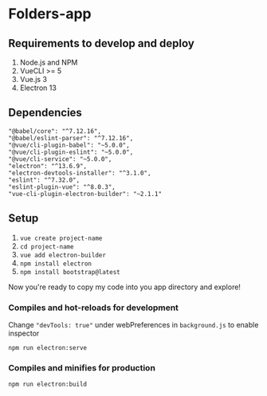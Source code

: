 # Folders-app

## Requirements to develop and deploy

1) Node.js and NPM
2) VueCLI >= 5
3) Vue.js 3
4) Electron 13

## Dependencies
    "@babel/core": "^7.12.16",
    "@babel/eslint-parser": "^7.12.16",
    "@vue/cli-plugin-babel": "~5.0.0",
    "@vue/cli-plugin-eslint": "~5.0.0",
    "@vue/cli-service": "~5.0.0",
    "electron": "^13.6.9",
    "electron-devtools-installer": "^3.1.0",
    "eslint": "^7.32.0",
    "eslint-plugin-vue": "^8.0.3",
    "vue-cli-plugin-electron-builder": "~2.1.1"
    
    
## Setup

1) `vue create project-name`
2) `cd project-name`
3) `vue add electron-builder`
4) `npm install electron`
5) `npm install bootstrap@latest`

Now you're ready to copy my code into you app directory and explore!

### Compiles and hot-reloads for development

Change `"devTools: true"` under webPreferences in `background.js` to enable inspector
```
npm run electron:serve
```

### Compiles and minifies for production
```
npm run electron:build
```
